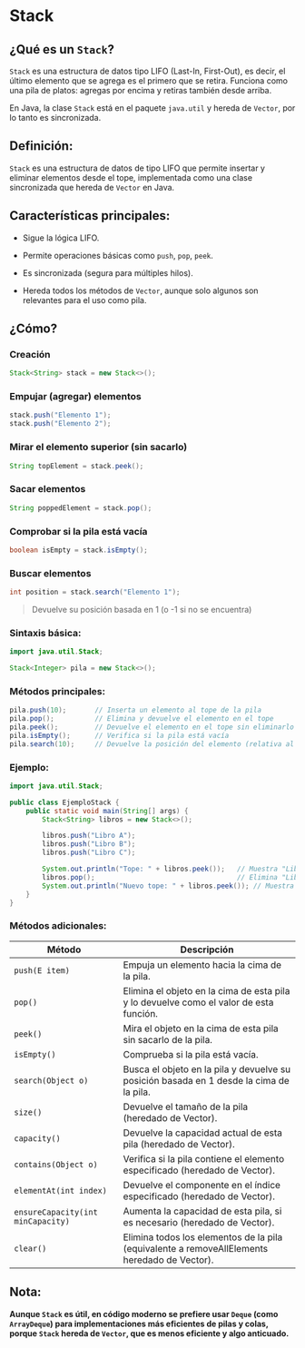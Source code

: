 # Stack

## ¿Qué es un `Stack`?

`Stack` es una estructura de datos tipo LIFO (Last-In, First-Out), es decir, el último elemento que se agrega es el primero que se retira. Funciona como una pila de platos: agregas por encima y retiras también 
desde arriba.

En Java, la clase `Stack` está en el paquete `java.util` y hereda de `Vector`, por lo tanto es sincronizada.

## Definición:

`Stack` es una estructura de datos de tipo LIFO que permite insertar y eliminar elementos desde el tope, implementada como una clase sincronizada que hereda de `Vector` en Java.

## Características principales:

- Sigue la lógica LIFO.

- Permite operaciones básicas como `push`, `pop`, `peek`.

- Es sincronizada (segura para múltiples hilos).

- Hereda todos los métodos de `Vector`, aunque solo algunos son relevantes para el uso como pila.

## ¿Cómo?

### Creación

```java
Stack<String> stack = new Stack<>();
```

### Empujar (agregar) elementos

```java
stack.push("Elemento 1");
stack.push("Elemento 2");
```

### Mirar el elemento superior (sin sacarlo)

```java
String topElement = stack.peek();
```

### Sacar elementos

```java
String poppedElement = stack.pop();
```

### Comprobar si la pila está vacía

```java
boolean isEmpty = stack.isEmpty();
```

### Buscar elementos

```java
int position = stack.search("Elemento 1"); 
```

> Devuelve su posición basada en 1 (o -1 si no se encuentra)

### Sintaxis básica:

```java
import java.util.Stack;

Stack<Integer> pila = new Stack<>();
```

### Métodos principales:

```java
pila.push(10);       // Inserta un elemento al tope de la pila
pila.pop();          // Elimina y devuelve el elemento en el tope
pila.peek();         // Devuelve el elemento en el tope sin eliminarlo
pila.isEmpty();      // Verifica si la pila está vacía
pila.search(10);     // Devuelve la posición del elemento (relativa al tope)
```

### Ejemplo:

```java
import java.util.Stack;

public class EjemploStack {
    public static void main(String[] args) {
        Stack<String> libros = new Stack<>();

        libros.push("Libro A");
        libros.push("Libro B");
        libros.push("Libro C");

        System.out.println("Tope: " + libros.peek());   // Muestra "Libro C"
        libros.pop();                                   // Elimina "Libro C"
        System.out.println("Nuevo tope: " + libros.peek()); // Muestra "Libro B"
    }
}
```

### Métodos adicionales:

|Método|Descripción|
|-|-|
|`push(E item)`|Empuja un elemento hacia la cima de la pila.
|`pop()`|Elimina el objeto en la cima de esta pila y lo devuelve como el valor de esta función.
|`peek()`|Mira el objeto en la cima de esta pila sin sacarlo de la pila.
|`isEmpty()`|Comprueba si la pila está vacía.
|`search(Object o)`|Busca el objeto en la pila y devuelve su posición basada en 1 desde la cima de la pila.
|`size()`|Devuelve el tamaño de la pila (heredado de Vector).
|`capacity()`|Devuelve la capacidad actual de esta pila (heredado de Vector).
|`contains(Object o)`|Verifica si la pila contiene el elemento especificado (heredado de Vector).
|`elementAt(int index)`|Devuelve el componente en el índice especificado (heredado de Vector).
|`ensureCapacity(int minCapacity)`|Aumenta la capacidad de esta pila, si es necesario (heredado de Vector).
|`clear()`|Elimina todos los elementos de la pila (equivalente a removeAllElements heredado de Vector).

## Nota:

**Aunque `Stack` es útil, en código moderno se prefiere usar `Deque` (como `ArrayDeque`) para implementaciones más eficientes de pilas y colas, porque `Stack` hereda de `Vector`, que es menos eficiente y algo anticuado.**
